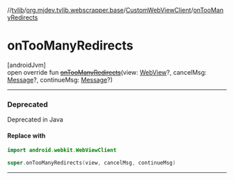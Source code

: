 //[tvlib](../../../index.md)/[org.mjdev.tvlib.webscrapper.base](../index.md)/[CustomWebViewClient](index.md)/[onTooManyRedirects](on-too-many-redirects.md)

# onTooManyRedirects

[androidJvm]\
open override fun [~~onTooManyRedirects~~](on-too-many-redirects.md)(view: [WebView](https://developer.android.com/reference/kotlin/android/webkit/WebView.html)?, cancelMsg: [Message](https://developer.android.com/reference/kotlin/android/os/Message.html)?, continueMsg: [Message](https://developer.android.com/reference/kotlin/android/os/Message.html)?)

---

### Deprecated

Deprecated in Java

#### Replace with

```kotlin
import android.webkit.WebViewClient

```
```kotlin
super.onTooManyRedirects(view, cancelMsg, continueMsg)
```
---
